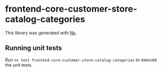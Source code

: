 # frontend-core-customer-store-catalog-categories

This library was generated with [Nx](https://nx.dev).

## Running unit tests

Run `nx test frontend-core-customer-store-catalog-categories` to execute the unit tests.
